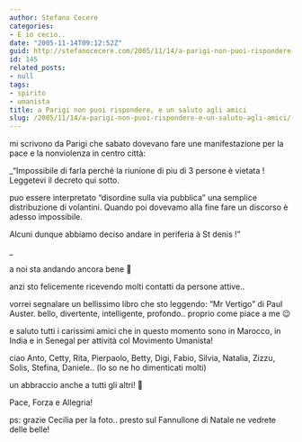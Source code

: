 ```yaml
---
author: Stefano Cecere
categories:
- E io cecio..
date: "2005-11-14T09:12:52Z"
guid: http://stefanocecere.com/2005/11/14/a-parigi-non-puoi-rispondere-e-un-saluto-agli-amici/
id: 145
related_posts:
- null
tags:
- spirito
- umanista
title: a Parigi non puoi rispondere, e un saluto agli amici
slug: /2005/11/14/a-parigi-non-puoi-rispondere-e-un-saluto-agli-amici/
---
```


<img src='/wp-content/pecorelle.jpg' alt='' align='left' />mi scrivono da Parigi che sabato dovevano fare une manifestazione per la pace e la nonviolenza in centro citt&#xe0;:

_&#x201c;Impossibile di farla perch&#xe9; la riunione di piu di 3 persone è vietata ! Leggetevi il decreto qui sotto.
  
puo essere interpretato &#8220;disordine sulla via pubblica&#8221; una semplice distribuzione di volantini. Quando poi dovevamo alla fine fare un discorso è adesso impossibile.
  
Alcuni dunque abbiamo deciso andare in periferia &#xe0; St denis !&#x201d;
  
_ 
  
a noi sta andando ancora bene 🙂
  
anzi sto felicemente ricevendo molti contatti da persone attive..

vorrei segnalare un bellissimo libro che sto leggendo: &#x201c;Mr Vertigo&#x201d; di Paul Auster. bello, divertente, intelligente, profondo.. proprio come piace a me 😉

e saluto tutti i carissimi amici che in questo momento sono in Marocco, in India e in Senegal per attivit&#xe0; col Movimento Umanista!
  
ciao Anto, Cetty, Rita, Pierpaolo, Betty, Digi, Fabio, Silvia, Natalia, Zizzu, Solis, Stefina, Daniele.. (lo so ne ho dimenticati molti)
  
un abbraccio anche a tutti gli altri! 🙂

Pace, Forza e Allegria!

ps: grazie Cecilia per la foto.. presto sul Fannullone di Natale ne vedrete delle belle!